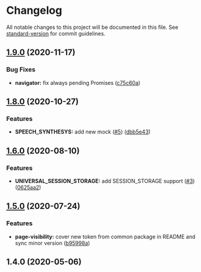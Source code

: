 # Changelog

All notable changes to this project will be documented in this file. See [standard-version](https://github.com/conventional-changelog/standard-version) for commit guidelines.

## [1.9.0](https://github.com/ng-web-apis/universal/compare/v1.8.0...v1.9.0) (2020-11-17)


### Bug Fixes

* **navigator:** fix always pending Promises ([c75c60a](https://github.com/ng-web-apis/universal/commit/c75c60ade5a9e6ae820fddca5260e594397d02e9))

## [1.8.0](https://github.com/ng-web-apis/universal/compare/v1.6.0...v1.8.0) (2020-10-27)


### Features

* **SPEECH_SYNTHESYS:** add new mock ([#5](https://github.com/ng-web-apis/universal/issues/5)) ([dbb5e43](https://github.com/ng-web-apis/universal/commit/dbb5e43eae1364611e74ac40f74e7f504ad06634))

## [1.6.0](https://github.com/ng-web-apis/universal/compare/v1.5.0...v1.6.0) (2020-08-10)


### Features

* **UNIVERSAL_SESSION_STORAGE:** add SESSION_STORAGE support ([#3](https://github.com/ng-web-apis/universal/issues/3)) ([0625aa2](https://github.com/ng-web-apis/universal/commit/0625aa20f225179927176d6958e9ecb56962c904))

## [1.5.0](https://github.com/ng-web-apis/universal/compare/v1.4.0...v1.5.0) (2020-07-24)


### Features

* **page-visibility:** cover new token from common package in README and sync minor version ([b95998a](https://github.com/ng-web-apis/universal/commit/b95998abf1aa6b8469631d43e7eb5a76a7765374))

## 1.4.0 (2020-05-06)
